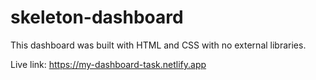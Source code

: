# skeleton-dashboard

This dashboard was built with HTML and CSS with no external libraries.

Live link:
https://my-dashboard-task.netlify.app
